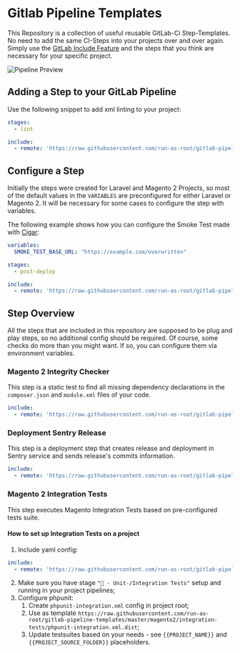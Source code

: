 # Gitlab Pipeline Templates

This Repository is a collection of useful reusable GitLab-Ci Step-Templates. No need to add the same CI-Steps into your projects over and over again. Simply use the [GitLab Include Feature](https://docs.gitlab.com/ee/ci/yaml/README.html#include) and the
steps that you think are necessary for your specific project. 

![Pipeline Preview](/assets/PipelinePreview.png)

## Adding a Step to your GitLab Pipeline

Use the following snippet to add xml linting to your project:

```yaml
stages:
  - lint

include:
  - remote: 'https://raw.githubusercontent.com/run-as-root/gitlab-pipeline-templates/master/linter/xml.yaml'
```

## Configure a Step

Initially the steps were created for Laravel and Magento 2 Projects, so most of the default values in the `VARIABLES` are preconfigured for either Laravel or Magento 2. 
It will be necessary for some cases to configure the step with variables. 

The following example shows how you can configure the Smoke Test made with [Cigar](https://github.com/Brunty/cigar): 

```yaml
variables:
  SMOKE_TEST_BASE_URL: "https://example.com/overwritten"

stages:
  - post-deploy

include:
  - remote: 'https://raw.githubusercontent.com/run-as-root/gitlab-pipeline-templates/master/test/smoke.yaml'
```
 
## Step Overview

All the steps that are included in this repository are supposed to be plug and play steps, so no additional config should be required. Of course, some checks do more than you might want. If so, you can configure them via environment variables. 

### Magento 2 Integrity Checker

This step is a static test to find all missing dependency declarations in the `composer.json` and `module.xml` files of your code.

```yaml
include:
  - remote: 'https://raw.githubusercontent.com/run-as-root/gitlab-pipeline-templates/master/magento2/integrity-checker.yml'
```

### Deployment Sentry Release

This step is a deployment step that creates release and deployment in Sentry service and sends release's commits information.

```yaml
include:
  - remote: 'https://raw.githubusercontent.com/run-as-root/gitlab-pipeline-templates/master/deployment/sentry.yml'
```

### Magento 2 Integration Tests

This step executes Magento Integration Tests based on pre-configured tests suite.

#### How to set up Integration Tests on a project

1. Include yaml config:
```yaml
include:
  - remote: 'https://raw.githubusercontent.com/run-as-root/gitlab-pipeline-templates/master/magento2/integration-tests/tests-integration.yml'
```
2. Make sure you have stage `"🦄 - Unit-/Integration Tests"` setup and running in your project pipelines;
3. Configure phpunit:
   1. Create `phpunit-integration.xml` config in project root;
   2. Use as template `https://raw.githubusercontent.com/run-as-root/gitlab-pipeline-templates/master/magento2/integration-tests/phpunit-integration.xml.dist`;
   3. Update testsuites based on your needs - see `{{PROJECT_NAME}}` and `{{PROJECT_SOURCE_FOLDER}}` placeholders.

